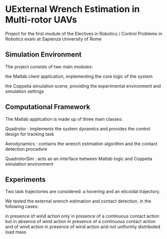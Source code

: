 # UExternal Wrench Estimation in Multi-rotor UAVs

Project for the first module of the Electives in Robotics / Control Problems in Robotics exam at Sapienza University of Rome


## Simulation Environment

The project consists of two main modules:

 the Matlab client application, implementing the core logic of the system
 
 the Coppelia simulation scene, providing the experimental environment and simulation settings


##  Computational Framework

The Matlab application is made up of three main classes:

Quadrotor : implements the system dynamics and provides the control design for tracking task

Aerodynamics : contains the wrench estimation algorithm and the contact detection procedure

QuadrotorSim : acts as an interface between Matlab logic and Coppelia simulation environment

## Experiments

Two task trajectories are considered: a hovering and an elicoidal trajectory.

We tested the external wrench estimation and contact detection, in the following cases:


in presence of wind action only
in presence of a continuous contact action but in absence of wind action
in presence of a continuous contact action and of wind action
in presence of wind action and not uniformly distributed load mass




